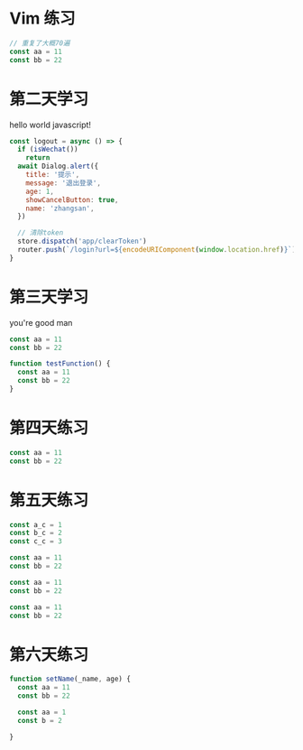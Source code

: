 
# Vim 练习

```js
// 重复了大概70遍
const aa = 11
const bb = 22

```

# 第二天学习

  hello world javascript!  

```js
const logout = async () => {
  if (isWechat())
    return
  await Dialog.alert({
    title: '提示',
    message: '退出登录',
    age: 1,
    showCancelButton: true,
    name: 'zhangsan',
  })

  // 清除token
  store.dispatch('app/clearToken')
  router.push(`/login?url=${encodeURIComponent(window.location.href)}`)
}
```

# 第三天学习

you're good man

```js
const aa = 11
const bb = 22

function testFunction() {
  const aa = 11
  const bb = 22
}
```

# 第四天练习

```js
const aa = 11
const bb = 22
```
# 第五天练习

```js
const a_c = 1
const b_c = 2
const c_c = 3

const aa = 11
const bb = 22

const aa = 11
const bb = 22

const aa = 11
const bb = 22

```

# 第六天练习
```js
function setName(_name, age) {
  const aa = 11
  const bb = 22

  const aa = 1
  const b = 2

}
```

